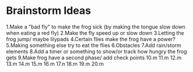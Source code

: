# Brainstorm Ideas

1.Make a "bad fly" to make the frog sick (by making the tongue slow down when eating a red fly)
2.Make the fly speed up or slow down
3.Letting the frog jump/ maybe lilypads
4.Certain flies make the frog have a power?
5.Making something else try to eat the flies
6.Obstacles
7.Add rain/storm elements
8.Add a timer or something to show/or track how hungry the frog gets
9.Make frog have a second phase/ add check points
10.m
11.m
12.m
13.m
14.m
15.m
16.m
17.n
18.m
19.m
20.m
